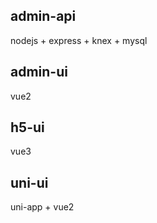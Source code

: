## admin-api

nodejs + express + knex + mysql

## admin-ui

vue2

## h5-ui

vue3

## uni-ui

uni-app + vue2
